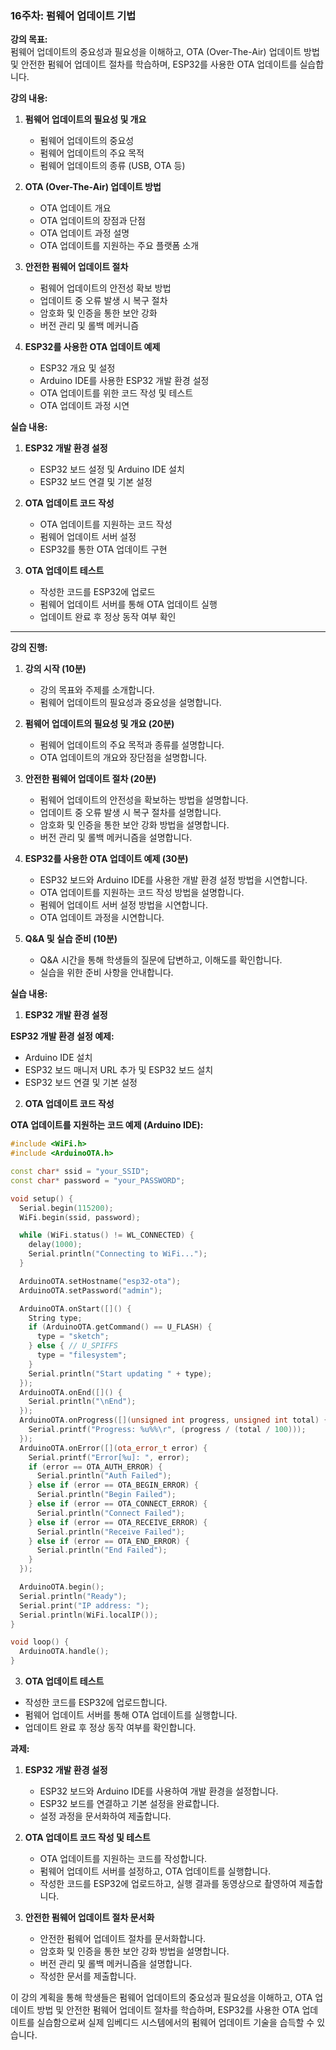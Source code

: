 ### 16주차: 펌웨어 업데이트 기법

**강의 목표:**  
펌웨어 업데이트의 중요성과 필요성을 이해하고, OTA (Over-The-Air) 업데이트 방법 및 안전한 펌웨어 업데이트 절차를 학습하며, ESP32를 사용한 OTA 업데이트를 실습합니다.

**강의 내용:**

1. **펌웨어 업데이트의 필요성 및 개요**
   - 펌웨어 업데이트의 중요성
   - 펌웨어 업데이트의 주요 목적
   - 펌웨어 업데이트의 종류 (USB, OTA 등)

2. **OTA (Over-The-Air) 업데이트 방법**
   - OTA 업데이트 개요
   - OTA 업데이트의 장점과 단점
   - OTA 업데이트 과정 설명
   - OTA 업데이트를 지원하는 주요 플랫폼 소개

3. **안전한 펌웨어 업데이트 절차**
   - 펌웨어 업데이트의 안전성 확보 방법
   - 업데이트 중 오류 발생 시 복구 절차
   - 암호화 및 인증을 통한 보안 강화
   - 버전 관리 및 롤백 메커니즘

4. **ESP32를 사용한 OTA 업데이트 예제**
   - ESP32 개요 및 설정
   - Arduino IDE를 사용한 ESP32 개발 환경 설정
   - OTA 업데이트를 위한 코드 작성 및 테스트
   - OTA 업데이트 과정 시연

**실습 내용:**

1. **ESP32 개발 환경 설정**
   - ESP32 보드 설정 및 Arduino IDE 설치
   - ESP32 보드 연결 및 기본 설정

2. **OTA 업데이트 코드 작성**
   - OTA 업데이트를 지원하는 코드 작성
   - 펌웨어 업데이트 서버 설정
   - ESP32를 통한 OTA 업데이트 구현

3. **OTA 업데이트 테스트**
   - 작성한 코드를 ESP32에 업로드
   - 펌웨어 업데이트 서버를 통해 OTA 업데이트 실행
   - 업데이트 완료 후 정상 동작 여부 확인

---

**강의 진행:**

1. **강의 시작 (10분)**
   - 강의 목표와 주제를 소개합니다.
   - 펌웨어 업데이트의 필요성과 중요성을 설명합니다.

2. **펌웨어 업데이트의 필요성 및 개요 (20분)**
   - 펌웨어 업데이트의 주요 목적과 종류를 설명합니다.
   - OTA 업데이트의 개요와 장단점을 설명합니다.

3. **안전한 펌웨어 업데이트 절차 (20분)**
   - 펌웨어 업데이트의 안전성을 확보하는 방법을 설명합니다.
   - 업데이트 중 오류 발생 시 복구 절차를 설명합니다.
   - 암호화 및 인증을 통한 보안 강화 방법을 설명합니다.
   - 버전 관리 및 롤백 메커니즘을 설명합니다.

4. **ESP32를 사용한 OTA 업데이트 예제 (30분)**
   - ESP32 보드와 Arduino IDE를 사용한 개발 환경 설정 방법을 시연합니다.
   - OTA 업데이트를 지원하는 코드 작성 방법을 설명합니다.
   - 펌웨어 업데이트 서버 설정 방법을 시연합니다.
   - OTA 업데이트 과정을 시연합니다.

5. **Q&A 및 실습 준비 (10분)**
   - Q&A 시간을 통해 학생들의 질문에 답변하고, 이해도를 확인합니다.
   - 실습을 위한 준비 사항을 안내합니다.

**실습 내용:**

1. **ESP32 개발 환경 설정**

**ESP32 개발 환경 설정 예제:**

- Arduino IDE 설치
- ESP32 보드 매니저 URL 추가 및 ESP32 보드 설치
- ESP32 보드 연결 및 기본 설정

2. **OTA 업데이트 코드 작성**

**OTA 업데이트를 지원하는 코드 예제 (Arduino IDE):**

```cpp
#include <WiFi.h>
#include <ArduinoOTA.h>

const char* ssid = "your_SSID";
const char* password = "your_PASSWORD";

void setup() {
  Serial.begin(115200);
  WiFi.begin(ssid, password);

  while (WiFi.status() != WL_CONNECTED) {
    delay(1000);
    Serial.println("Connecting to WiFi...");
  }

  ArduinoOTA.setHostname("esp32-ota");
  ArduinoOTA.setPassword("admin");

  ArduinoOTA.onStart([]() {
    String type;
    if (ArduinoOTA.getCommand() == U_FLASH) {
      type = "sketch";
    } else { // U_SPIFFS
      type = "filesystem";
    }
    Serial.println("Start updating " + type);
  });
  ArduinoOTA.onEnd([]() {
    Serial.println("\nEnd");
  });
  ArduinoOTA.onProgress([](unsigned int progress, unsigned int total) {
    Serial.printf("Progress: %u%%\r", (progress / (total / 100)));
  });
  ArduinoOTA.onError([](ota_error_t error) {
    Serial.printf("Error[%u]: ", error);
    if (error == OTA_AUTH_ERROR) {
      Serial.println("Auth Failed");
    } else if (error == OTA_BEGIN_ERROR) {
      Serial.println("Begin Failed");
    } else if (error == OTA_CONNECT_ERROR) {
      Serial.println("Connect Failed");
    } else if (error == OTA_RECEIVE_ERROR) {
      Serial.println("Receive Failed");
    } else if (error == OTA_END_ERROR) {
      Serial.println("End Failed");
    }
  });

  ArduinoOTA.begin();
  Serial.println("Ready");
  Serial.print("IP address: ");
  Serial.println(WiFi.localIP());
}

void loop() {
  ArduinoOTA.handle();
}
```

3. **OTA 업데이트 테스트**

- 작성한 코드를 ESP32에 업로드합니다.
- 펌웨어 업데이트 서버를 통해 OTA 업데이트를 실행합니다.
- 업데이트 완료 후 정상 동작 여부를 확인합니다.

**과제:**

1. **ESP32 개발 환경 설정**
   - ESP32 보드와 Arduino IDE를 사용하여 개발 환경을 설정합니다.
   - ESP32 보드를 연결하고 기본 설정을 완료합니다.
   - 설정 과정을 문서화하여 제출합니다.

2. **OTA 업데이트 코드 작성 및 테스트**
   - OTA 업데이트를 지원하는 코드를 작성합니다.
   - 펌웨어 업데이트 서버를 설정하고, OTA 업데이트를 실행합니다.
   - 작성한 코드를 ESP32에 업로드하고, 실행 결과를 동영상으로 촬영하여 제출합니다.

3. **안전한 펌웨어 업데이트 절차 문서화**
   - 안전한 펌웨어 업데이트 절차를 문서화합니다.
   - 암호화 및 인증을 통한 보안 강화 방법을 설명합니다.
   - 버전 관리 및 롤백 메커니즘을 설명합니다.
   - 작성한 문서를 제출합니다.

이 강의 계획을 통해 학생들은 펌웨어 업데이트의 중요성과 필요성을 이해하고, OTA 업데이트 방법 및 안전한 펌웨어 업데이트 절차를 학습하며, ESP32를 사용한 OTA 업데이트를 실습함으로써 실제 임베디드 시스템에서의 펌웨어 업데이트 기술을 습득할 수 있습니다.